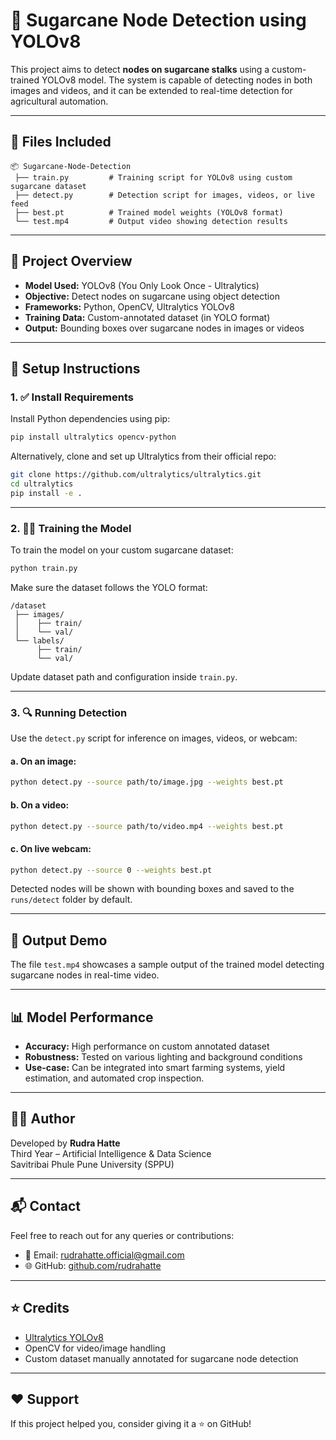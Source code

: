 
# 🌿 Sugarcane Node Detection using YOLOv8

This project aims to detect **nodes on sugarcane stalks** using a custom-trained YOLOv8 model. The system is capable of detecting nodes in both images and videos, and it can be extended to real-time detection for agricultural automation.

---

## 📁 Files Included

```
📦 Sugarcane-Node-Detection
 ├── train.py         # Training script for YOLOv8 using custom sugarcane dataset
 ├── detect.py        # Detection script for images, videos, or live feed
 ├── best.pt          # Trained model weights (YOLOv8 format)
 └── test.mp4         # Output video showing detection results
```

---

## 🧠 Project Overview

- **Model Used:** YOLOv8 (You Only Look Once - Ultralytics)
- **Objective:** Detect nodes on sugarcane using object detection
- **Frameworks:** Python, OpenCV, Ultralytics YOLOv8
- **Training Data:** Custom-annotated dataset (in YOLO format)
- **Output:** Bounding boxes over sugarcane nodes in images or videos

---

## 🔧 Setup Instructions

### 1. ✅ Install Requirements

Install Python dependencies using pip:

```bash
pip install ultralytics opencv-python
```

Alternatively, clone and set up Ultralytics from their official repo:

```bash
git clone https://github.com/ultralytics/ultralytics.git
cd ultralytics
pip install -e .
```

---

### 2. 🏋️‍♂️ Training the Model

To train the model on your custom sugarcane dataset:

```bash
python train.py
```

Make sure the dataset follows the YOLO format:

```
/dataset
 ├── images/
 │    ├── train/
 │    └── val/
 └── labels/
      ├── train/
      └── val/
```

Update dataset path and configuration inside `train.py`.

---

### 3. 🔍 Running Detection

Use the `detect.py` script for inference on images, videos, or webcam:

#### a. On an image:

```bash
python detect.py --source path/to/image.jpg --weights best.pt
```

#### b. On a video:

```bash
python detect.py --source path/to/video.mp4 --weights best.pt
```

#### c. On live webcam:

```bash
python detect.py --source 0 --weights best.pt
```

Detected nodes will be shown with bounding boxes and saved to the `runs/detect` folder by default.

---

## 🎥 Output Demo

The file `test.mp4` showcases a sample output of the trained model detecting sugarcane nodes in real-time video.

---

## 📊 Model Performance

- **Accuracy:** High performance on custom annotated dataset
- **Robustness:** Tested on various lighting and background conditions
- **Use-case:** Can be integrated into smart farming systems, yield estimation, and automated crop inspection.

---

## 👨‍🔬 Author

Developed by **Rudra Hatte**  
Third Year – Artificial Intelligence & Data Science  
Savitribai Phule Pune University (SPPU)

---

## 📬 Contact

Feel free to reach out for any queries or contributions:

- 📧 Email: rudrahatte.official@gmail.com  
- 🌐 GitHub: [github.com/rudrahatte](https://github.com/rudrahatte)

---

## ⭐ Credits

- [Ultralytics YOLOv8](https://github.com/ultralytics/ultralytics)
- OpenCV for video/image handling
- Custom dataset manually annotated for sugarcane node detection

---

## ❤️ Support

If this project helped you, consider giving it a ⭐ on GitHub!
